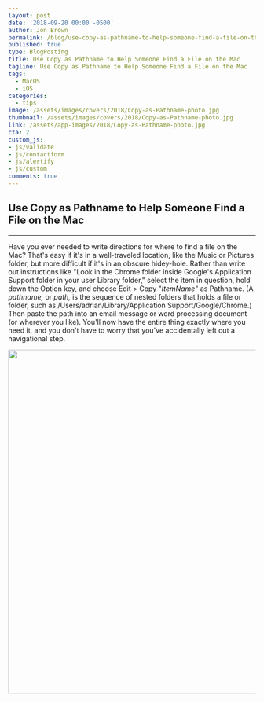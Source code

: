 ```yaml
---
layout: post
date: '2018-09-20 00:00 -0500'
author: Jon Brown
permalink: /blog/use-copy-as-pathname-to-help-someone-find-a-file-on-the-mac/
published: true
type: BlogPosting
title: Use Copy as Pathname to Help Someone Find a File on the Mac
tagline: Use Copy as Pathname to Help Someone Find a File on the Mac
tags:
  - MacOS
  - iOS
categories:
  - tips
image: /assets/images/covers/2018/Copy-as-Pathname-photo.jpg
thumbnail: /assets/images/covers/2018/Copy-as-Pathname-photo.jpg
link: /assets/app-images/2018/Copy-as-Pathname-photo.jpg
cta: 2
custom_js:
- js/validate
- js/contactform
- js/alertify
- js/custom
comments: true
---
```

## Use Copy as Pathname to Help Someone Find a File on the Mac
---

Have you ever needed to write directions for where to find a file on the
Mac? That's easy if it's in a well-traveled location, like the Music or
Pictures folder, but more difficult if it's in an obscure hidey-hole.
Rather than write out instructions like "Look in the Chrome folder
inside Google's Application Support folder in your user Library folder,"
select the item in question, hold down the Option key, and choose Edit
\> Copy "*ItemName*" as Pathname. (A *pathname,* or *path,* is the
sequence of nested folders that holds a file or folder, such as
/Users/adrian/Library/Application Support/Google/Chrome.) Then paste the
path into an email message or word processing document (or wherever you
like). You'll now have the entire thing exactly where you need it, and
you don't have to worry that you've accidentally left out a navigational
step.

<img src="{{ site.site_cdn }}/assets/images/blog/2018/pathname/image2.png" class="img-fluid rounded m-2" width="700" />
